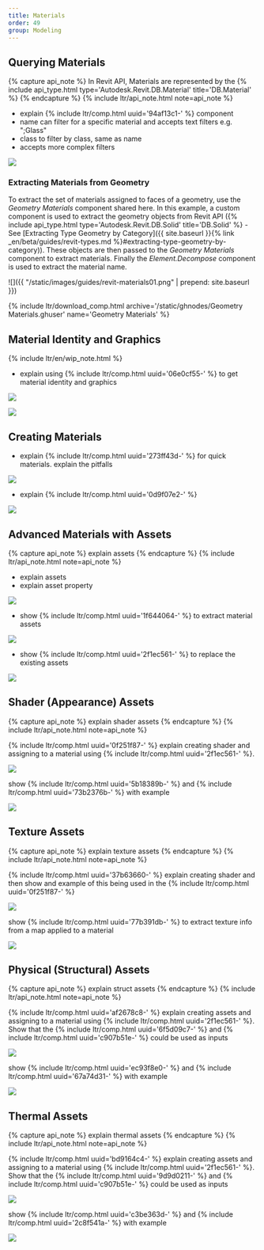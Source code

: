 ```yaml
---
title: Materials
order: 49
group: Modeling
---
```


## Querying Materials

{% capture api_note %}
In Revit API, Materials are represented by the {% include api_type.html type='Autodesk.Revit.DB.Material' title='DB.Material' %}
{% endcapture %}
{% include ltr/api_note.html note=api_note %}

- explain {% include ltr/comp.html uuid='94af13c1-' %} component
- name can filter for a specific material and accepts text filters e.g. ";Glass"
- class to filter by class, same as name
- accepts more complex filters

![](https://via.placeholder.com/800x300.png?text=Query+Materials)

### Extracting Materials from Geometry

To extract the set of materials assigned to faces of a geometry, use the *Geometry Materials* component shared here. In this example, a custom component is used to extract the geometry objects from Revit API ({% include api_type.html type='Autodesk.Revit.DB.Solid' title='DB.Solid' %} - See [Extracting Type Geometry by Category]({{ site.baseurl }}{% link _en/beta/guides/revit-types.md %}#extracting-type-geometry-by-category)). These objects are then passed to the *Geometry Materials* component to extract materials. Finally the *Element.Decompose* component is used to extract the material name.

![]({{ "/static/images/guides/revit-materials01.png" | prepend: site.baseurl }})

{% include ltr/download_comp.html archive='/static/ghnodes/Geometry Materials.ghuser' name='Geometry Materials' %}

## Material Identity and Graphics

{% include ltr/en/wip_note.html %}

- explain using {% include ltr/comp.html uuid='06e0cf55-' %} to get material identity and graphics

![](https://via.placeholder.com/800x300.png?text=Material+Id)

![](https://via.placeholder.com/800x300.png?text=Material+Graphics)

## Creating Materials

- explain {% include ltr/comp.html uuid='273ff43d-' %} for quick materials. explain the pitfalls

![](https://via.placeholder.com/800x300.png?text=Add+Color+Material)

- explain {% include ltr/comp.html uuid='0d9f07e2-' %}

![](https://via.placeholder.com/800x300.png?text=Add+Material)

## Advanced Materials with Assets

{% capture api_note %}
explain assets
{% endcapture %}
{% include ltr/api_note.html note=api_note %}

- explain assets
- explain asset property

![](https://via.placeholder.com/800x300.png?text=Asset+Props+Screenshot)

- show {% include ltr/comp.html uuid='1f644064-' %} to extract material assets

![](https://via.placeholder.com/800x300.png?text=Extract+Assets)

- show {% include ltr/comp.html uuid='2f1ec561-' %} to replace the existing assets

![](https://via.placeholder.com/800x300.png?text=Replace+Assets)

## Shader (Appearance) Assets

{% capture api_note %}
explain shader assets
{% endcapture %}
{% include ltr/api_note.html note=api_note %}

{% include ltr/comp.html uuid='0f251f87-' %} explain creating shader and assigning to a material using {% include ltr/comp.html uuid='2f1ec561-' %}.

![](https://via.placeholder.com/800x300.png?text=Create+Shader)

show {% include ltr/comp.html uuid='5b18389b-' %} and {% include ltr/comp.html uuid='73b2376b-' %} with example

![](https://via.placeholder.com/800x300.png?text=Modify+Analyze+Shader)

## Texture Assets

{% capture api_note %}
explain texture assets
{% endcapture %}
{% include ltr/api_note.html note=api_note %}

{% include ltr/comp.html uuid='37b63660-' %} explain creating shader and then show and example of this being used in the {% include ltr/comp.html uuid='0f251f87-' %}

![](https://via.placeholder.com/800x300.png?text=Construct+Apply+Texture)

show {% include ltr/comp.html uuid='77b391db-' %} to extract texture info from a map applied to a material

![](https://via.placeholder.com/800x300.png?text=Deconstruct+Texture)


## Physical (Structural) Assets

{% capture api_note %}
explain struct assets
{% endcapture %}
{% include ltr/api_note.html note=api_note %}

{% include ltr/comp.html uuid='af2678c8-' %} explain creating assets and assigning to a material using {% include ltr/comp.html uuid='2f1ec561-' %}. Show that the {% include ltr/comp.html uuid='6f5d09c7-' %} and {% include ltr/comp.html uuid='c907b51e-' %} could be used as inputs

![](https://via.placeholder.com/800x300.png?text=Create+Asset)

show {% include ltr/comp.html uuid='ec93f8e0-' %} and {% include ltr/comp.html uuid='67a74d31-' %} with example

![](https://via.placeholder.com/800x300.png?text=Modify+Analyze+Asset)

## Thermal Assets

{% capture api_note %}
explain thermal assets
{% endcapture %}
{% include ltr/api_note.html note=api_note %}

{% include ltr/comp.html uuid='bd9164c4-' %} explain creating assets and assigning to a material using {% include ltr/comp.html uuid='2f1ec561-' %}. Show that the {% include ltr/comp.html uuid='9d9d0211-' %} and {% include ltr/comp.html uuid='c907b51e-' %} could be used as inputs

![](https://via.placeholder.com/800x300.png?text=Create+Asset)

show {% include ltr/comp.html uuid='c3be363d-' %} and {% include ltr/comp.html uuid='2c8f541a-' %} with example

![](https://via.placeholder.com/800x300.png?text=Modify+Analyze+Asset)

